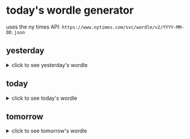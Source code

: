 # today's wordle generator

uses the ny times API: `https://www.nytimes.com/svc/wordle/v2/YYYY-MM-DD.json`

## yesterday

<details>
    <summary>click to see yesterday's wordle</summary>

    oddly

</details>

## today

<details>
    <summary>click to see today's wordle</summary>

    elite

</details>

## tomorrow

<details>
    <summary>click to see tomorrow's wordle</summary>

    comfy

</details>
